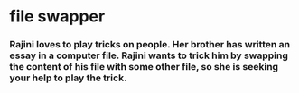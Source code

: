 # file swapper
### Rajini loves to play tricks on people. Her brother has written an essay in a computer file. Rajini wants to trick him by swapping the content of his file with some other file, so she is seeking your help to play the trick.
